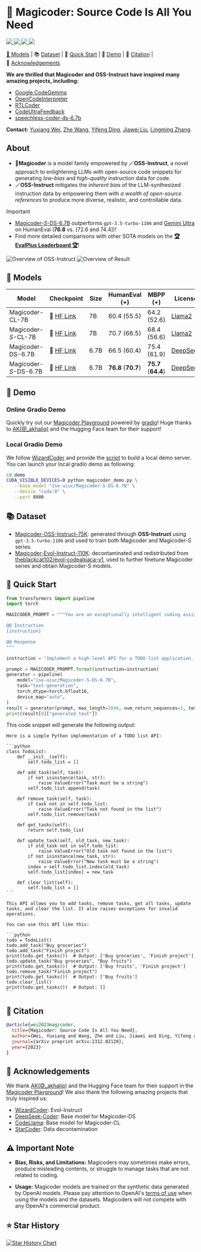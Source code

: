 # 🎩 Magicoder: Source Code Is All You Need

<p align="left">
    <a href="https://arxiv.org/abs/2312.02120"><img src="https://img.shields.io/badge/arXiv-2312.02120-b31b1b.svg?style=for-the-badge">
    <a href="https://opensource.org/license/mit/"><img src="https://img.shields.io/badge/License-MIT-blue.svg?style=for-the-badge">
    <a href="https://huggingface.co/ise-uiuc/"><img src="https://img.shields.io/badge/🤗%20Hugging%20Face-ise--uiuc-%23ff8811.svg?style=for-the-badge">
    <a href="https://twitter.com/magicoder_ai"><img src="https://img.shields.io/badge/@magicoder__ai-000000?style=for-the-badge&logo=x&logoColor=white">
</p>

<p align="left">
    🎩&nbsp;<a href="#-models">Models</a>
    | 📚&nbsp;<a href="#-dataset">Dataset</a>
    | 🚀&nbsp;<a href="#-quick-start">Quick Start</a>
    | 👀&nbsp;<a href="#-demo">Demo</a>
    | 📝&nbsp;<a href="#-citation">Citation</a>
    | 🙏&nbsp;<a href="#-acknowledgements">Acknowledgements</a>
</p>

**We are thrilled that Magicoder and OSS-Instruct have inspired many amazing projects, including:**

- [Google CodeGemma](https://storage.googleapis.com/deepmind-media/gemma/codegemma_report.pdf)
- [OpenCodeInterpreter](https://opencodeinterpreter.github.io)
- [RTLCoder](https://arxiv.org/abs/2312.08617)
- [CodeUltraFeedback](https://arxiv.org/abs/2403.09032)
- [speechless-coder-ds-6.7b](https://huggingface.co/uukuguy/speechless-coder-ds-6.7b)

**Contact:** [Yuxiang Wei](https://yuxiang.cs.illinois.edu), [Zhe Wang](https://zhewang2001.github.io), [Yifeng Ding](https://yifeng-ding.com), [Jiawei Liu](https://www.jw-liu.xyz), [Lingming Zhang](https://lingming.cs.illinois.edu).

## About

* 🎩**Magicoder** is a model family empowered by 🪄**OSS-Instruct**, a novel approach to enlightening LLMs with open-source code snippets for generating *low-bias* and *high-quality* instruction data for code.
* 🪄**OSS-Instruct** mitigates the *inherent bias* of the LLM-synthesized instruction data by empowering them with *a wealth of open-source references* to produce more diverse, realistic, and controllable data.


> [!IMPORTANT]
> * [Magicoder-*S*-DS-6.7B](https://huggingface.co/ise-uiuc/Magicoder-S-DS-6.7B) outperforms `gpt-3.5-turbo-1106` and [Gemini Ultra](https://deepmind.google/technologies/gemini/) on HumanEval (**76.8** vs. [72.6 and 74.4])!
> * Find more detailed comparisons with other SOTA models on the **[🏆 EvalPlus Leaderboard 🏆](https://evalplus.github.io/leaderboard.html)**!

![Overview of OSS-Instruct](assets/overview.svg)
![Overview of Result](assets/result.png)

## 🎩 Models

| Model                 | Checkpoint                                                        | Size | HumanEval (+)       | MBPP (+)            | License                                                                           |
|-----------------------|-------------------------------------------------------------------|------|---------------------|---------------------|-----------------------------------------------------------------------------------|
| Magicoder-CL-7B       | 🤗 [HF Link](https://huggingface.co/ise-uiuc/Magicoder-CL-7B)     | 7B   | 60.4 (55.5)         | 64.2 (52.6)         | [Llama2](https://ai.meta.com/llama/license/)                                      |
| Magicoder-*S*-CL-7B   | 🤗 [HF Link](https://huggingface.co/ise-uiuc/Magicoder-S-CL-7B)   | 7B   | 70.7 (66.5)         | 68.4 (56.6)         | [Llama2](https://ai.meta.com/llama/license/)                                      |
| Magicoder-DS-6.7B     | 🤗 [HF Link](https://huggingface.co/ise-uiuc/Magicoder-DS-6.7B)   | 6.7B | 66.5 (60.4)         | 75.4 (61.9)         | [DeepSeek](https://github.com/deepseek-ai/DeepSeek-Coder/blob/main/LICENSE-MODEL) |
| Magicoder-*S*-DS-6.7B | 🤗 [HF Link](https://huggingface.co/ise-uiuc/Magicoder-S-DS-6.7B) | 6.7B | **76.8** (**70.7**) | **75.7** (**64.4**) | [DeepSeek](https://github.com/deepseek-ai/DeepSeek-Coder/blob/main/LICENSE-MODEL) |

## 👀 Demo

### Online Gradio Demo
Quickly try out our [Magicoder Playground](https://huggingface.co/spaces/ise-uiuc/Magicoder-S-DS-6.7B) powered by [gradio](https://www.gradio.app)! Huge thanks to [AK(@_akhaliq)](https://twitter.com/_akhaliq?lang=en) and the Hugging&nbsp;Face team for their support!

### Local Gradio Demo

We follow [WizardCoder](https://github.com/nlpxucan/WizardLM/blob/main/demo/wizardLM_demo.py) and provide the [script](demo/magicoder_demo.py) to build a local demo server. You can launch your local gradio demo as following:

```bash
cd demo
CUDA_VISIBLE_DEVICES=0 python magicoder_demo.py \
   --base_model "ise-uiuc/Magicoder-S-DS-6.7B" \
   --device "cuda:0" \
   --port 8080
```

## 📚 Dataset

* [Magicoder-OSS-Instruct-75K](https://huggingface.co/datasets/ise-uiuc/Magicoder_oss_instruct_75k): generated through **OSS-Instruct** using `gpt-3.5-turbo-1106` and used to train both Magicoder and Magicoder-S series.
* [Magicoder-Evol-Instruct-110K](https://huggingface.co/datasets/ise-uiuc/Magicoder_evol_instruct_110k): decontaminated and redistributed from [theblackcat102/evol-codealpaca-v1](https://huggingface.co/datasets/theblackcat102/evol-codealpaca-v1), used to further finetune Magicoder series and obtain Magicoder-S models.

## 🚀 Quick Start

```python
from transformers import pipeline
import torch

MAGICODER_PROMPT = """You are an exceptionally intelligent coding assistant that consistently delivers accurate and reliable responses to user instructions.

@@ Instruction
{instruction}

@@ Response
"""

instruction = "Implement a high-level API for a TODO list application. The API takes as input an operation request and updates the TODO list in place. If the request is invalid, raise an exception."

prompt = MAGICODER_PROMPT.format(instruction=instruction)
generator = pipeline(
    model="ise-uiuc/Magicoder-S-DS-6.7B",
    task="text-generation",
    torch_dtype=torch.bfloat16,
    device_map="auto",
)
result = generator(prompt, max_length=2048, num_return_sequences=1, temperature=0.0)
print(result[0]["generated_text"])
```

This code snippet will generate the following output:

``````
Here is a simple Python implementation of a TODO list API:

```python
class TodoList:
    def __init__(self):
        self.todo_list = []

    def add_task(self, task):
        if not isinstance(task, str):
            raise ValueError("Task must be a string")
        self.todo_list.append(task)

    def remove_task(self, task):
        if task not in self.todo_list:
            raise ValueError("Task not found in the list")
        self.todo_list.remove(task)

    def get_tasks(self):
        return self.todo_list

    def update_task(self, old_task, new_task):
        if old_task not in self.todo_list:
            raise ValueError("Old task not found in the list")
        if not isinstance(new_task, str):
            raise ValueError("New task must be a string")
        index = self.todo_list.index(old_task)
        self.todo_list[index] = new_task

    def clear_list(self):
        self.todo_list = []
```

This API allows you to add tasks, remove tasks, get all tasks, update tasks, and clear the list. It also raises exceptions for invalid operations.

You can use this API like this:

```python
todo = TodoList()
todo.add_task("Buy groceries")
todo.add_task("Finish project")
print(todo.get_tasks())  # Output: ['Buy groceries', 'Finish project']
todo.update_task("Buy groceries", "Buy fruits")
print(todo.get_tasks())  # Output: ['Buy fruits', 'Finish project']
todo.remove_task("Finish project")
print(todo.get_tasks())  # Output: ['Buy fruits']
todo.clear_list()
print(todo.get_tasks())  # Output: []
```
``````

## 📝 Citation

```bibtex
@article{wei2023magicoder,
  title={Magicoder: Source Code Is All You Need},
  author={Wei, Yuxiang and Wang, Zhe and Liu, Jiawei and Ding, Yifeng and Zhang, Lingming},
  journal={arXiv preprint arXiv:2312.02120},
  year={2023}
}
```

## 🙏 Acknowledgements

We thank [AK(@_akhaliq)](https://twitter.com/_akhaliq?lang=en) and the Hugging&nbsp;Face team for their support in the [Magicoder Playground](https://huggingface.co/spaces/ise-uiuc/Magicoder-S-DS-6.7B)!
We also thank the following amazing projects that truly inspired us:

- [WizardCoder](https://github.com/nlpxucan/WizardLM/tree/main/WizardCoder): Evol-Instruct
- [DeepSeek-Coder](https://github.com/deepseek-ai/DeepSeek-Coder): Base model for Magicoder-DS
- [CodeLlama](https://ai.meta.com/research/publications/code-llama-open-foundation-models-for-code/): Base model for Magicoder-CL
- [StarCoder](https://arxiv.org/abs/2305.06161): Data decontamination

## ⚠️ Important Note

- **Bias, Risks, and Limitations:** Magicoders may sometimes make errors, produce misleading contents, or struggle to manage tasks that are not related to coding.

- **Usage:** Magicoder models are trained on the synthetic data generated by OpenAI models. Please pay attention to OpenAI's [terms of use](https://openai.com/policies/terms-of-use) when using the models and the datasets. Magicoders will not compete with any OpenAI's commercial product.

## ⭐️ Star History

<a href="https://star-history.com/#ise-uiuc/magicoder&Timeline">
  <picture>
    <source media="(prefers-color-scheme: dark)" srcset="https://api.star-history.com/svg?repos=ise-uiuc/magicoder&type=Timeline&theme=dark" />
    <source media="(prefers-color-scheme: light)" srcset="https://api.star-history.com/svg?repos=ise-uiuc/magicoder&type=Timeline" />
    <img alt="Star History Chart" src="https://api.star-history.com/svg?repos=ise-uiuc/magicoder&type=Timeline" />
  </picture>
</a>

